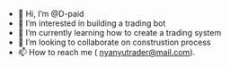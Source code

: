 - 👋 Hi, I’m @D-paid
- 👀 I’m interested in building a trading bot
- 🌱 I’m currently learning how to create a trading system
- 💞️ I’m looking to collaborate on construstion process
- 📫 How to reach me ( nyanyutrader@mail.com).

<!---
D-paid/D-paid is a ✨ special ✨ repository because its `README.md` (this file) appears on your GitHub profile.
You can click the Preview link to take a look at your changes.
--->

